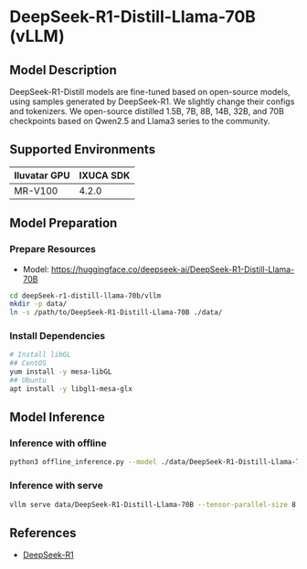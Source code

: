 # DeepSeek-R1-Distill-Llama-70B (vLLM)

## Model Description

DeepSeek-R1-Distill models are fine-tuned based on open-source models, using samples generated by DeepSeek-R1. We
slightly change their configs and tokenizers.  We open-source distilled 1.5B, 7B, 8B, 14B, 32B, and 70B checkpoints
based on Qwen2.5 and Llama3 series to the community.

## Supported Environments

| Iluvatar GPU | IXUCA SDK |
|--------------|-----------|
| MR-V100      | 4.2.0     |

## Model Preparation

### Prepare Resources

- Model: <https://huggingface.co/deepseek-ai/DeepSeek-R1-Distill-Llama-70B>

```bash
cd deepSeek-r1-distill-llama-70b/vllm
mkdir -p data/
ln -s /path/to/DeepSeek-R1-Distill-Llama-70B ./data/
```

### Install Dependencies

```bash
# Install libGL
## CentOS
yum install -y mesa-libGL
## Ubuntu
apt install -y libgl1-mesa-glx
```

## Model Inference

### Inference with offline

```bash
python3 offline_inference.py --model ./data/DeepSeek-R1-Distill-Llama-70B --max-tokens 256 -tp 8 --temperature 0.0 --max-model-len 3096
```

### Inference with serve

```bash
vllm serve data/DeepSeek-R1-Distill-Llama-70B --tensor-parallel-size 8 --max-model-len 32768 --enforce-eager --trust-remote-code
```

## References

- [DeepSeek-R1](https://github.com/deepseek-ai/DeepSeek-R1)
